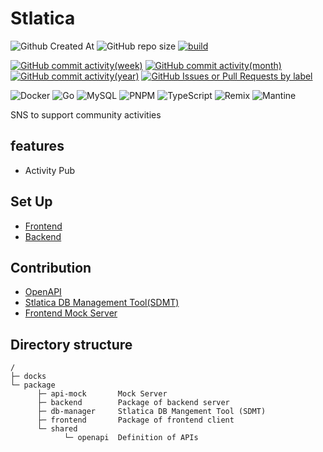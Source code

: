 # Stlatica 

<!-- ステータス系 -->
![Github Created At](https://img.shields.io/github/created-at/stlatica/stlatica?style=plastic)
![GitHub repo size](https://img.shields.io/github/repo-size/stlatica/stlatica?style=plastic)
[![build](https://github.com/stlatica/stlatica/actions/workflows/actions.yml/badge.svg?branch=main)](https://github.com/stlatica/stlatica/actions/workflows/actions.yml)

<!-- アクティビティ系 -->
[![GitHub commit activity(week)](https://img.shields.io/github/commit-activity/w/stlatica/stlatica)](https://github.com/stlatica/stlatica/pulse)
[![GitHub commit activity(month)](https://img.shields.io/github/commit-activity/m/stlatica/stlatica)](https://github.com/stlatica/stlatica/pulse/monthly)
[![GitHub commit activity(year)](https://img.shields.io/github/commit-activity/y/stlatica/stlatica)](https://github.com/stlatica/stlatica/graphs/commit-activity)
[![GitHub Issues or Pull Requests by label](https://img.shields.io/github/issues/stlatica/stlatica/bug)](https://github.com/stlatica/stlatica/labels/bug)

<!-- 技術スタック系 -->
<!-- https://ileriayo.github.io/markdown-badges/ -->
![Docker](https://img.shields.io/badge/docker-%230db7ed.svg?style=for-the-badge&logo=docker&logoColor=white)
![Go](https://img.shields.io/badge/go-%2300ADD8.svg?style=for-the-badge&logo=go&logoColor=white)
![MySQL](https://img.shields.io/badge/mysql-4479A1.svg?style=for-the-badge&logo=mysql&logoColor=white)
![PNPM](https://img.shields.io/badge/pnpm-%234a4a4a.svg?style=for-the-badge&logo=pnpm&logoColor=f69220)
![TypeScript](https://img.shields.io/badge/typescript-%23007ACC.svg?style=for-the-badge&logo=typescript&logoColor=white)
![Remix](https://img.shields.io/badge/remix-%23000.svg?style=for-the-badge&logo=remix&logoColor=white)
![Mantine](https://img.shields.io/badge/Mantine-ffffff?style=for-the-badge&logo=Mantine&logoColor=339af0)


SNS to support community activities

## features

- Activity Pub

## Set Up

- [Frontend](https://github.com/stlatica/stlatica/blob/main/packages/frontend/README.md)
- [Backend](https://github.com/stlatica/stlatica/blob/main/packages/backend/README.md)

## Contribution

- [OpenAPI](https://github.com/stlatica/stlatica/blob/main/packages/shared/openapi/README.md)
- [Stlatica DB Management Tool(SDMT)](https://github.com/stlatica/stlatica/blob/main/packages/db-manager/README.md)
- [Frontend Mock Server](https://github.com/stlatica/stlatica/blob/main/packages/api-mock/README.md)

## Directory structure

```text
/
├─ docks
└─ package
      ├─ api-mock       Mock Server
      ├─ backend        Package of backend server
      ├─ db-manager     Stlatica DB Mangement Tool (SDMT)
      ├─ frontend       Package of frontend client
      └─ shared
            └─ openapi  Definition of APIs
```
